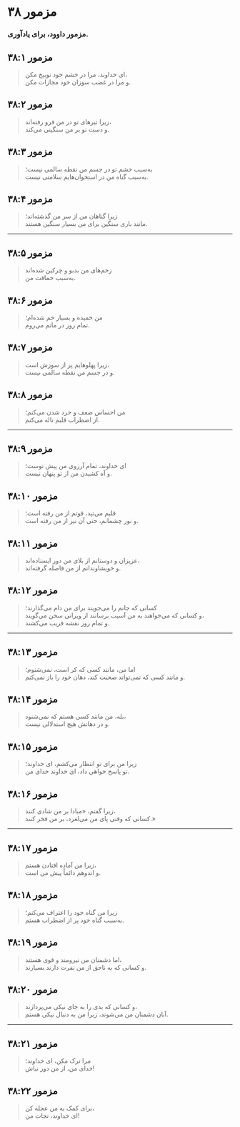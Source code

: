 # مزمور ۳۸

### مزمور داوود، برای یادآوری.

## مزمور ۳۸:۱

> ای خداوند، مرا در خشم خود توبیخ مکن،  
> و مرا در غضب سوزان خود مجازات مکن.

## مزمور ۳۸:۲

> زیرا تیرهای تو در من فرو رفته‌اند،  
> و دست تو بر من سنگینی می‌کند.

## مزمور ۳۸:۳

> به‌سبب خشم تو در جسم من نقطه سالمی نیست؛  
> به‌سبب گناه من در استخوان‌هایم سلامتی نیست.

## مزمور ۳۸:۴

> زیرا گناهان من از سر من گذشته‌اند؛  
> مانند باری سنگین برای من بسیار سنگین هستند.

---

## مزمور ۳۸:۵

> زخم‌های من بدبو و چرکین شده‌اند  
> به‌سبب حماقت من.

## مزمور ۳۸:۶

> من خمیده و بسیار خم شده‌ام؛  
> تمام روز در ماتم می‌روم.

## مزمور ۳۸:۷

> زیرا پهلوهایم پر از سوزش است،  
> و در جسم من نقطه سالمی نیست.

## مزمور ۳۸:۸

> من احساس ضعف و خرد شدن می‌کنم؛  
> از اضطراب قلبم ناله می‌کنم.

---

## مزمور ۳۸:۹

> ای خداوند، تمام آرزوی من پیش توست؛  
> و آه کشیدن من از تو پنهان نیست.

## مزمور ۳۸:۱۰

> قلبم می‌تپد، قوتم از من رفته است؛  
> و نور چشمانم، حتی آن نیز از من رفته است.

## مزمور ۳۸:۱۱

> عزیزان و دوستانم از بلای من دور ایستاده‌اند،  
> و خویشاوندانم از من فاصله گرفته‌اند.

## مزمور ۳۸:۱۲

> کسانی که جانم را می‌جویند برای من دام می‌گذارند؛  
> و کسانی که می‌خواهند به من آسیب برسانند از ویرانی سخن می‌گویند،  
> و تمام روز نقشه فریب می‌کشند.

---

## مزمور ۳۸:۱۳

> اما من، مانند کسی که کر است، نمی‌شنوم؛  
> و مانند کسی که نمی‌تواند صحبت کند، دهان خود را باز نمی‌کنم.

## مزمور ۳۸:۱۴

> بله، من مانند کسی هستم که نمی‌شنود،  
> و در دهانش هیچ استدلالی نیست.

## مزمور ۳۸:۱۵

> زیرا من برای تو انتظار می‌کشم، ای خداوند؛  
> تو پاسخ خواهی داد، ای خداوند خدای من.

## مزمور ۳۸:۱۶

> زیرا گفتم، «مبادا بر من شادی کنند،  
> کسانی که وقتی پای من می‌لغزد، بر من فخر کنند.»

---

## مزمور ۳۸:۱۷

> زیرا من آماده افتادن هستم،  
> و اندوهم دائماً پیش من است.

## مزمور ۳۸:۱۸

> زیرا من گناه خود را اعتراف می‌کنم؛  
> به‌سبب گناه خود پر از اضطراب هستم.

## مزمور ۳۸:۱۹

> اما دشمنان من نیرومند و قوی هستند،  
> و کسانی که به ناحق از من نفرت دارند بسیارند.

## مزمور ۳۸:۲۰

> و کسانی که بدی را به جای نیکی می‌پردازند،  
> آنان دشمنان من می‌شوند، زیرا من به دنبال نیکی هستم.

---

## مزمور ۳۸:۲۱

> مرا ترک مکن، ای خداوند؛  
> خدای من، از من دور نباش!

## مزمور ۳۸:۲۲

> برای کمک به من عجله کن،  
> ای خداوند، نجات من!
